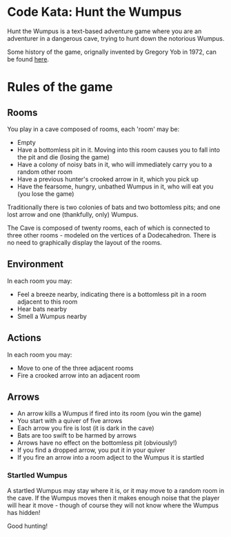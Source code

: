 # Code Kata: Hunt the Wumpus
Hunt the Wumpus is a text-based adventure game where you are an adventurer in a 
dangerous cave, trying to hunt down the notorious Wumpus. 

Some history of the game, orignally invented by Gregory Yob in 1972, can be found [here](https://en.wikipedia.org/wiki/Hunt_the_Wumpus).

# Rules of the game

## Rooms
You play in a cave composed of rooms, each 'room' may be:
* Empty
* Have a bottomless pit in it. Moving into this room causes you to fall into the pit and die (losing the game)
* Have a colony of noisy bats in it, who will immediately carry you to a random other room
* Have a previous hunter's crooked arrow in it, which you pick up
* Have the fearsome, hungry, unbathed Wumpus in it, who will eat you (you lose the game)

Traditionally there is two colonies of bats and two bottomless pits; and one lost arrow and one (thankfully, only) Wumpus.

The Cave is composed of twenty rooms, each of which is connected to three other rooms - modeled on the vertices of a Dodecahedron. There is no need to graphically display the layout of the rooms.

## Environment
In each room you may:
* Feel a breeze nearby, indicating there is a bottomless pit in a room adjacent to this room
* Hear bats nearby
* Smell a Wumpus nearby

## Actions
In each room you may:
* Move to one of the three adjacent rooms
* Fire a crooked arrow into an adjacent room

## Arrows
* An arrow kills a Wumpus if fired into its room (you win the game)
* You start with a quiver of five arrows
* Each arrow you fire is lost (it is dark in the cave)
* Bats are too swift to be harmed by arrows
* Arrows have no effect on the bottomless pit (obviously!)
* If you find a dropped arrow, you put it in your quiver
* If you fire an arrow into a room adject to the Wumpus it is startled 

### Startled Wumpus
A startled Wumpus may stay where it is, or it may move to a random room in the cave. If the Wumpus moves then it makes enough noise that the player will hear it move - though of course they will not know where the Wumpus has hidden!

Good hunting!

